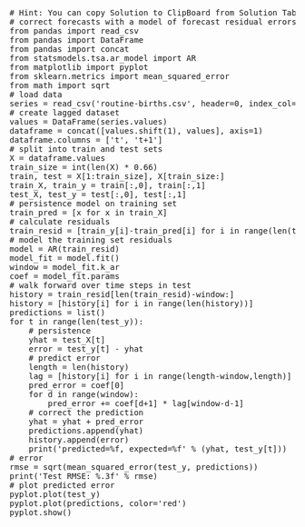 <pre class="file" data-target="clipboard">
# Hint: You can copy Solution to ClipBoard from Solution Tab
# correct forecasts with a model of forecast residual errors
from pandas import read_csv
from pandas import DataFrame
from pandas import concat
from statsmodels.tsa.ar_model import AR
from matplotlib import pyplot
from sklearn.metrics import mean_squared_error
from math import sqrt
# load data
series = read_csv('routine-births.csv', header=0, index_col=0, parse_dates=True, squeeze=True)
# create lagged dataset
values = DataFrame(series.values)
dataframe = concat([values.shift(1), values], axis=1)
dataframe.columns = ['t', 't+1']
# split into train and test sets
X = dataframe.values
train_size = int(len(X) * 0.66)
train, test = X[1:train_size], X[train_size:]
train_X, train_y = train[:,0], train[:,1]
test_X, test_y = test[:,0], test[:,1]
# persistence model on training set
train_pred = [x for x in train_X]
# calculate residuals
train_resid = [train_y[i]-train_pred[i] for i in range(len(train_pred))]
# model the training set residuals
model = AR(train_resid)
model_fit = model.fit()
window = model_fit.k_ar
coef = model_fit.params
# walk forward over time steps in test
history = train_resid[len(train_resid)-window:]
history = [history[i] for i in range(len(history))]
predictions = list()
for t in range(len(test_y)):
	# persistence
	yhat = test_X[t]
	error = test_y[t] - yhat
	# predict error
	length = len(history)
	lag = [history[i] for i in range(length-window,length)]
	pred_error = coef[0]
	for d in range(window):
		pred_error += coef[d+1] * lag[window-d-1]
	# correct the prediction
	yhat = yhat + pred_error
	predictions.append(yhat)
	history.append(error)
	print('predicted=%f, expected=%f' % (yhat, test_y[t]))
# error
rmse = sqrt(mean_squared_error(test_y, predictions))
print('Test RMSE: %.3f' % rmse)
# plot predicted error
pyplot.plot(test_y)
pyplot.plot(predictions, color='red')
pyplot.show()
</pre>

